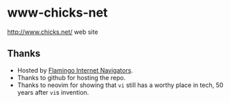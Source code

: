 # www-chicks-net

http://www.chicks.net/ web site

## Thanks

* Hosted by [Flamingo Internet Navigators](https://www.fini.net/).
* Thanks to github for hosting the repo.
* Thanks to neovim for showing that `vi` still has a worthy place in tech, 50 years after `vi`s invention.
